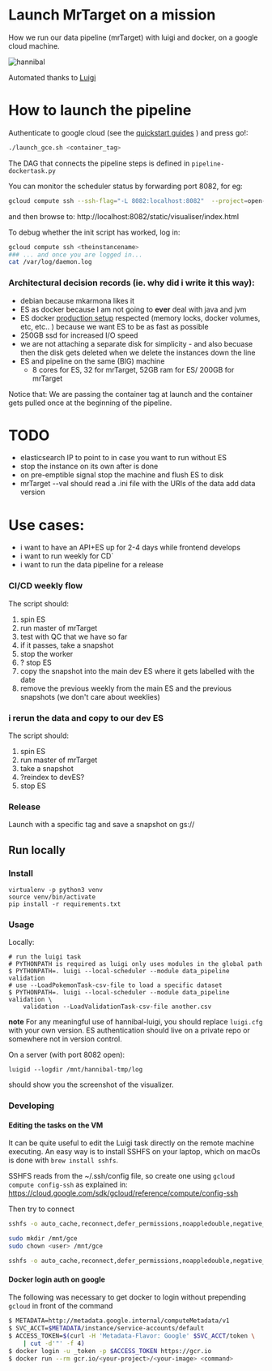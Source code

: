 # Launch MrTarget on a mission
How we run our data pipeline (mrTarget) with luigi and docker, on a google cloud machine.

![hannibal](http://s2.quickmeme.com/img/a9/a9ed842f739e930dc8e9340bafbbaeaf77994c50c74fc6a86b046b54cb9b2c59.jpg)

Automated thanks to [Luigi](https://github.com/spotify/luigi)



# How to launch the pipeline

Authenticate to google cloud (see the [quickstart guides](https://cloud.google.com/sdk/docs/quickstarts) ) and press go!:
```sh
./launch_gce.sh <container_tag>
```

The DAG that connects the pipeline steps is defined in `pipeline-dockertask.py`

You can monitor the scheduler status by forwarding port 8082, for eg:
```sh
gcloud compute ssh --ssh-flag="-L 8082:localhost:8082"  --project=open-targets-eu-dev hannibal-master-1013-1112 --zone=europe-west1-d
```
and then browse to: http://localhost:8082/static/visualiser/index.html



To debug whether the init script has worked, log in:
```sh
gcloud compute ssh <theinstancename>
### ... and once you are logged in... 
cat /var/log/daemon.log
```


### Architectural decision records (ie. why did i write it this way):

* debian because mkarmona likes it
* ES as docker because I am not going to **ever** deal with java and jvm
* ES docker [production setup](https://www.elastic.co/guide/en/elasticsearch/reference/current/docker.html#docker-cli-run-prod-mode) respected (memory locks, docker volumes, etc, etc.. ) because we want ES to be as fast as possible
* 250GB ssd for increased I/O speed
* we are not attaching a separate disk for simplicity - and also becuase then the disk gets deleted when we delete the instances down the line
* ES and pipeline on the same (BIG) machine
    * 8 cores for ES, 32 for mrTarget, 52GB ram for ES/ 200GB for mrTarget


Notice that:
We are passing the container tag at launch and the container gets pulled once at the beginning of the pipeline.

# TODO
* elasticsearch IP to point to in case you want to run without ES
* stop the instance on its own after is done
* on pre-emptible signal stop the machine and flush ES to disk
* mrTarget --val should read a .ini file with the URIs of the data
add data version




Use cases:
==========
- i want to have an API+ES up for 2-4 days while frontend develops
- i want to run weekly for CD` 
- i want to run the data pipeline for a release


### CI/CD weekly flow

The script should:
1. spin ES
2. run master of mrTarget
3. test with QC that we have so far
4. if it passes, take a snapshot
5. stop the worker
6. ? stop ES
7. copy the snapshot into the main dev ES where it gets labelled with the date
8. remove the previous weekly from the main ES and the previous snapshots (we don't care about weeklies)

### i rerun the data and copy to our dev ES
The script should:
1. spin ES
2. run master of mrTarget
3. take a snapshot
5. ?reindex to devES?
6. stop ES


### Release
Launch with a specific tag and save a snapshot on gs://



## Run locally

### Install
```shell
virtualenv -p python3 venv
source venv/bin/activate
pip install -r requirements.txt
```

### Usage
Locally:
```shell
# run the luigi task
# PYTHONPATH is required as luigi only uses modules in the global path
$ PYTHONPATH=. luigi --local-scheduler --module data_pipeline validation
# use --LoadPokemonTask-csv-file to load a specific dataset
$ PYTHONPATH=. luigi --local-scheduler --module data_pipeline validation \
    validation --LoadValidationTask-csv-file another.csv
```

**note**
For any meaningful use of hannibal-luigi, you should replace `luigi.cfg` with your own version. 
ES authentication should live on a private repo or somewhere not in version control.

On a server (with port 8082 open):
```
luigid --logdir /mnt/hannibal-tmp/log
```
should show you the screenshot of the visualizer.

### Developing
#### Editing the tasks on the VM
It can be quite useful to edit the Luigi task directly on the remote machine executing. An easy way is to install SSHFS on your laptop, which on macOs is done with `brew install sshfs`.

SSHFS reads from the ~/.ssh/config file, so create one using `gcloud compute config-ssh` as explained in:
https://cloud.google.com/sdk/gcloud/reference/compute/config-ssh

Then try to connect

```sh
sshfs -o auto_cache,reconnect,defer_permissions,noappledouble,negative_vncache,volname=hannibal 

sudo mkdir /mnt/gce
sudo chown <user> /mnt/gce

sshfs -o auto_cache,reconnect,defer_permissions,noappledouble,negative_vncache,IdentityFile=~/.ssh/google_compute_engine.pub <user_name>@<instance-name>.<region>.<project_id>:/home/<user_name> /mnt/gce

```

#### Docker login auth on google
The following was necessary to get docker to login without prepending `gcloud`
in front of the command
```sh
$ METADATA=http://metadata.google.internal/computeMetadata/v1
$ SVC_ACCT=$METADATA/instance/service-accounts/default
$ ACCESS_TOKEN=$(curl -H 'Metadata-Flavor: Google' $SVC_ACCT/token \
    | cut -d'"' -f 4)
$ docker login -u _token -p $ACCESS_TOKEN https://gcr.io
$ docker run --rm gcr.io/<your-project>/<your-image> <command>
```